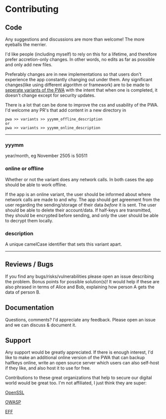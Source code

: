 # Contributing

## Code

Any suggestions and discussions are more than welcome! The more eyeballs the merrier.

I'd like people (including myself) to rely on this for a lifetime, and therefore prefer accretion-only changes. In other words, no edits as far as possible and only add new files.

Preferably changes are in new implementations so that users don't experience the app constantly changing out under them. Any significant changes(like using different algorithm or framework) are to be made to [seperate variants of the PWA](/pwa/variants/) with the intent that when one is completed, it doesn't change except for security updates. 

There is a lot that can be done to improve the css and usability of the PWA. I'd welcome any PR's that add content in a new directory in 
```
pwa >> variants >> yyymm_offline_description
or
pwa >> variants >> yyymm_online_description
```
---
### yyymm

year/month, eg November 2505 is 50511

### online or offline

Whether or not the variant does any network calls. In both cases the app should be able to work offline.

If the app is an online variant, the user should be informed about where network calls are made to and why. The app should get agreement from the user regarding the sending/storage of their data *before* it is sent. The user should be able to delete their account/data. If half-keys are transmitted, they should be encrypted before sending, and only the user should be able to decrypt them locally.

### description

A unique camelCase identifier that sets this variant apart.

---

## Reviews / Bugs

If you find any bugs/risks/vulnerabilities please open an issue describing the problem. Bonus points for possible solution(s)!
It would help if these are also phrased in terms of Alice and Bob, explaining how person A gets the data of person B.

## Documentation

Questions, comments? I'd appreciate any feedback. Please open an issue and we can discuss & document it.

## Support

Any support would be greatly appreciated. If there is enough interest, I'd like to make an additional online version of the PWA that can backup halfkeys online, write an open source server which users can also self-host if they like, and also host it to use for free.

Contributions to these great organizations that help to secure our digital world would be great too. I'm not affiliated, I just think they are super:

[OpenSSL](https://github.com/sponsors/openssl)

[OWASP](https://owasp.org/donate/)

[EFF](https://www.eff.org/)
